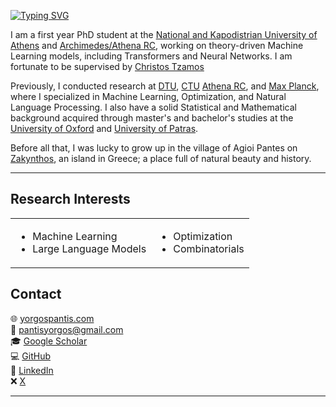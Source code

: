 [![Typing SVG](https://readme-typing-svg.demolab.com/?lines=Hi,+I'm+Yorgos+Pantis)](https://git.io/typing-svg)

I am a first year PhD student at the [National and Kapodistrian University of Athens](https://www.di.uoa.gr/en) and [Archimedes/Athena RC](https://archimedesai.gr/en/), working on theory-driven Machine Learning models, including Transformers and Neural Networks. I am fortunate to be supervised by [Christos Tzamos](https://tzamos.com)

Previously, I conducted research at [DTU](https://www.compute.dtu.dk/), [CTU](https://fel.cvut.cz/en) [Athena RC](https://www.athenarc.gr/en/imsi), and [Max Planck](https://www.mis.mpg.de/), where I specialized in Machine Learning, Optimization, and Natural Language Processing. I also have a solid Statistical and Mathematical background acquired through master's and bachelor's studies at the [University of Oxford](https://www.stats.ox.ac.uk/) and [University of Patras](https://www.math.upatras.gr/en).

Before all that, I was lucky to grow up in the village of Agioi Pantes on [Zakynthos](https://en.wikipedia.org/wiki/Zakynthos), an island in Greece; a place full of natural beauty and history.

---

## Research Interests

<table>
  <tr>
    <td>

- Machine Learning  
- Large Language Models

</td>
    <td>

- Optimization  
- Combinatorials

</td>
  </tr>
</table>


## Contact

🌐 [yorgospantis.com](https://yorgospantis.com/)  
📧 [pantisyorgos@gmail.com](mailto:pantisyorgos@gmail.com)  
🎓 [Google Scholar](https://scholar.google.com/citations?user=SkQq70gAAAAJ&hl=en&oi=ao)  
💻 [GitHub](https://github.com/yorgospantis)  
🔗 [LinkedIn](https://www.linkedin.com/in/yorgospantis)  
❌ [X](https://x.com/yorgos_pantis)

---
